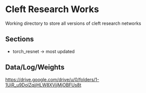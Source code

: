 # Cleft Research Works
Working directory to store all versions of cleft research networks
## Sections
- torch_resnet -> most updated
## Data/Log/Weights
https://drive.google.com/drive/u/0/folders/1-1UiR_u9DolZqjjHLW8XVjjMjOBFUs8t
